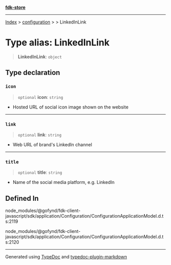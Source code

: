 [**fdk-store**](../../../README.md)
***

[Index](../../../API.md) > [configuration](../../README.md) > [<internal>](../README.md) > LinkedInLink

# Type alias: LinkedInLink

> **LinkedInLink**: `object`

## Type declaration

### `icon`

> `optional` **icon**: `string`

- Hosted URL of social icon image shown on the website

***

### `link`

> `optional` **link**: `string`

- Web URL of brand's LinkedIn channel

***

### `title`

> `optional` **title**: `string`

- Name of the social media platform, e.g. LinkedIn

## Defined In

node\_modules/@gofynd/fdk-client-javascript/sdk/application/Configuration/ConfigurationApplicationModel.d.ts:2119

node\_modules/@gofynd/fdk-client-javascript/sdk/application/Configuration/ConfigurationApplicationModel.d.ts:2120

***
Generated using [TypeDoc](https://typedoc.org/) and [typedoc-plugin-markdown](https://www.npmjs.com/package/typedoc-plugin-markdown)
